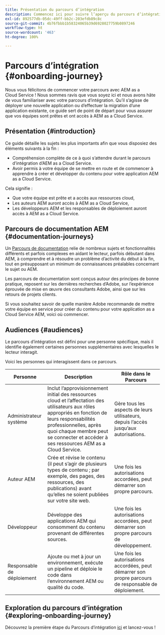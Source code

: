 ```yaml
---
title: Présentation du parcours d’intégration
description: Commencez ici pour suivre l’aperçu du parcours d’intégration guidé et pour comprendre l’expérience d’intégration.
exl-id: 892577db-05dc-49ff-bb2c-203efdb89c8c
source-git-commit: 4b76fbbb1b58324065b39d6928027759b0897246
workflow-type: ht
source-wordcount: '463'
ht-degree: 100%

---
```


# Parcours d’intégration {#onboarding-journey}

Nous vous félicitons de commencer votre parcours avec AEM as a Cloud Service ! Nous sommes ravis que vous soyez ici et nous avons hâte de vous familiariser avec votre parcours d’intégration. Qu’il s’agisse de déployer une nouvelle application ou d’effectuer la migration d’une application existante, ce guide sert de point de départ pour vous assurer que vos équipes sont prêtes et ont accès à AEM as a Cloud Service.

## Présentation {#introduction}

Ce guide détaille les sujets les plus importants afin que vous disposiez des éléments suivants à la fin :

* Compréhension complète de ce à quoi s’attendre durant le parcours d’intégration d’AEM as a Cloud Service.
* Avoir permis à votre équipe de se mettre en route et de commencer à apprendre à créer et développer du contenu pour votre application AEM as a Cloud Service.

Cela signifie :

* Que votre équipe est prête et a accès aux ressources cloud,
* Les auteurs AEM auront accès à AEM as a Cloud Service,
* Les développeurs AEM et les responsables de déploiement auront accès à AEM as a Cloud Service.

## Parcours de documentation AEM {#documentation-journeys}

Un [Parcours de documentation](/help/journey-documentation/documentation-journeys.md) relie de nombreux sujets et fonctionnalités différents et parfois complexes en aidant le lecteur, parfois débutant dans AEM, à comprendre et à résoudre un problème d’activité du début à la fin, tout en présupposant un minimum de connaissances préalables concernant le sujet ou AEM.

Les parcours de documentation sont conçus autour des principes de bonne pratique, reposent sur les dernières recherches d’Adobe, sur l’expérience éprouvée de mise en œuvre des consultants Adobe, ainsi que sur les retours de projets clients.

Si vous souhaitez savoir de quelle manière Adobe recommande de mettre votre équipe en service pour créer du contenu pour votre application as a Cloud Service AEM, voici où commencer.

## Audiences {#audiences}

Le parcours d’intégration est défini pour une personne spécifique, mais il identifie également certaines personnes supplémentaires avec lesquelles le lecteur interagit.

Voici les personnes qui interagissent dans ce parcours.

| Personne | Description | Rôle dans le Parcours |
|---|---|---|
| Administrateur système | Inclut l’approvisionnement initial des ressources cloud et l’affectation des utilisateurs aux rôles appropriés en fonction de leurs responsabilités professionnelles, après quoi chaque membre peut se connecter et accéder à ses ressources AEM as a Cloud Service. | Gère tous les aspects de leurs utilisateurs, depuis l’accès jusqu’aux autorisations. |
| Auteur AEM | Crée et révise le contenu (il peut s’agir de plusieurs types de contenu ; par exemple, des pages, des ressources, des publications) avant qu’elles ne soient publiées sur votre site web. | Une fois les autorisations accordées, peut démarrer son propre parcours. |
| Développeur | Développe des applications AEM qui consomment du contenu provenant de différentes sources. | Une fois les autorisations accordées, peut démarrer son propre parcours de développement. |
| Responsable de déploiement | Ajoute ou met à jour un environnement, exécute un pipeline et déploie le code dans l’environnement AEM ou qualité du code. | Une fois les autorisations accordées, peut démarrer son propre parcours de responsable de déploiement. |

## Exploration du parcours d’intégration {#exploring-onboarding-journey}

Découvrez la première étape du Parcours d’intégration [ici](/help/journey-onboarding/sysadmin/get-started-onboarding-journey.md) et lancez-vous !
